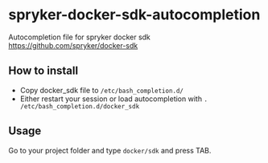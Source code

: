 # spryker-docker-sdk-autocompletion
Autocompletion file for spryker docker sdk https://github.com/spryker/docker-sdk

## How to install

 - Copy docker_sdk file to `/etc/bash_completion.d/`
 -  Either restart your session or load autocompletion with `. /etc/bash_completion.d/docker_sdk`
 
 ## Usage
 
 Go to your project folder and type `docker/sdk` and press TAB.
